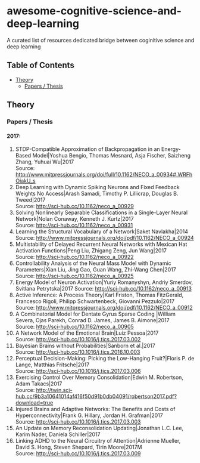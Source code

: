 # awesome-cognitive-science-and-deep-learning
 A curated list of resources dedicated bridge between coginitive science and deep learning
## Table of Contents
 - [Theory](#theory)
   - [Papers / Thesis](#papers--thesis)

## Theory
### Papers / Thesis
#### 2017: 
 1. STDP-Compatible Approximation of Backpropagation in an Energy-Based Model|Yoshua Bengio, Thomas Mesnard, Asja Fischer, Saizheng Zhang, Yuhuai Wu|2017 <br>
    Source: http://www.mitpressjournals.org/doi/full/10.1162/NECO_a_00934#.WRFhOiakU_s
 2. Deep Learning with Dynamic Spiking Neurons and Fixed Feedback Weights No Access|Arash Samadi, Timothy P. Lillicrap, Douglas B. Tweed|2017 <br>
    Source: http://sci-hub.cc/10.1162/neco_a_00929
 3. Solving Nonlinearly Separable Classifications in a Single-Layer Neural Network|Nolan Conaway, Kenneth J. Kurtz|2017<br>
    Source: http://sci-hub.cc/10.1162/neco_a_00931
 4. Learning the Structural Vocabulary of a Network|Saket Navlakha|2014<br>
    Source: http://www.mitpressjournals.org/doi/pdf/10.1162/NECO_a_00924
 5. Multistability of Delayed Recurrent Neural Networks with Mexican Hat Activation Functions|Peng Liu, Zhigang Zeng, Jun Wang|2017<br>
    Source: http://sci-hub.cc/10.1162/neco_a_00922
 6. Controllability Analysis of the Neural Mass Model with Dynamic Parameters|Xian Liu, Jing Gao, Guan Wang, Zhi-Wang Chen|2017<br>
    Source: http://sci-hub.cc/10.1162/neco_a_00925
 7. Energy Model of Neuron Activation|Yuriy Romanyshyn, Andriy Smerdov, Svitlana Petrytska|2017
    Source: http://sci-hub.cc/10.1162/neco_a_00913
 8. Active Inference: A Process Theory|Karl Friston, Thomas FitzGerald, Francesco Rigoli, Philipp Schwartenbeck, Giovanni Pezzulo|2017<br>
    Source: http://www.mitpressjournals.org/doi/pdf/10.1162/NECO_a_00912
 9. A Combinatorial Model for Dentate Gyrus Sparse Coding |William Severa, Ojas Parekh, Conrad D. James, James B. Aimone|2017<br>
    Source: http://sci-hub.cc/10.1162/neco_a_00905
 10. A Network Model of the Emotional Brain|Luiz Pessoa|2017<br>
    Source: http://sci-hub.cc/10.1016/j.tics.2017.03.002
 11. Bayesian Brains without Probabilities|Sanborn et al.|2017<br>
    Source: http://sci-hub.cc/10.1016/j.tics.2016.10.003
 12. Perceptual Decision-Making: Picking the Low-Hanging Fruit?|Floris P. de Lange, Matthias Fritsche|2017<br>
    Source: http://sci-hub.cc/10.1016/j.tics.2017.03.006
 13. Exercising Control Over Memory Consolidation|Edwin M. Robertson, Adam Takacs|2017<br>
    Source: http://twin.sci-hub.cc/9b3a10641014af416f50d91b0db04091/robertson2017.pdf?download=true
 14. Injured Brains and Adaptive Networks: The Benefits and Costs of Hyperconnectivity|Frank G. Hillary, Jordan H. Grafman|2017<br>
    Source: http://sci-hub.cc/10.1016/j.tics.2017.03.003
 15. An Update on Memory Reconsolidation Updating|Jonathan L.C. Lee, Karim Nader, Daniela Schiller|2017<br>
 16. Linking ADHD to the Neural Circuitry of Attention|Adrienne Mueller, David S. Hong, Steven Shepard, Tirin Moore|2017M<br>
    Source: http://sci-hub.cc/10.1016/j.tics.2017.03.009
 


 
